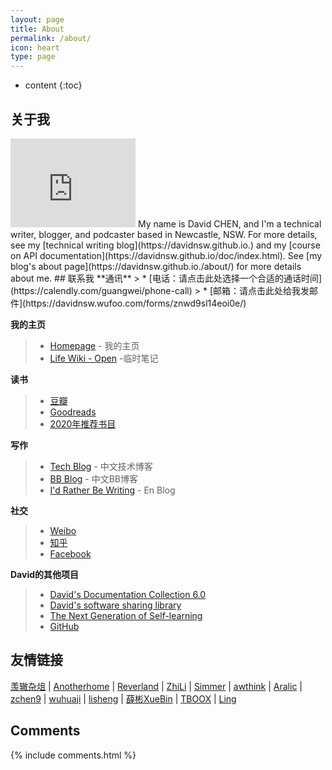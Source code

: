 ```yaml
---
layout: page
title: About
permalink: /about/
icon: heart
type: page
---
```


* content
{:toc}

## 关于我

<iframe src="https://githubbadge.appspot.com/davidnsw?s=1" style="border: 0;height: 142px;width: 200px;overflow: hidden;" frameBorder="0"></iframe>
My name is David CHEN, and I'm a technical writer, blogger, and podcaster based in Newcastle, NSW. For more details, see my [technical writing blog](https://davidnsw.github.io.) and my [course on API documentation](https://davidnsw.github.io/doc/index.html).  See [my blog's about page](https://davidnsw.github.io./about/) for more details about me.
## 联系我
**通讯**
> * [电话：请点击此处选择一个合适的通话时间](https://calendly.com/guangwei/phone-call)
> * [邮箱：请点击此处给我发邮件](https://davidnsw.wufoo.com/forms/znwd9sl14eoi0e/)

**我的主页**

> * [Homepage](https://davidnsw.github.io/homepage/) - 我的主页
> * [Life Wiki - Open](https://www.notion.so/Life-Wiki-Open-3fb82e852aa146b99498195843386520) -临时笔记


**读书**

> * [豆瓣](https://www.douban.com/people/55478060/)
> * [Goodreads](https://www.goodreads.com/user/show/57208002-david)
> * [2020年推荐书目](https://www.notion.so/Reading-List-2020-f0272ce4e636400882e2269fab217241)

**写作**
> * [Tech Blog](https://davidnsw.github.io./) - 中文技术博客
> * [BB Blog](https://davidnsw.github.io/bb//) - 中文BB博客
> * [I'd Rather Be Writing](https://davidcnsw.github.io./) - En Blog


**社交**

> * [Weibo](http://weibo.com)
> * [知乎](https://www.zhihu.com)
> * [Facebook](https://www.facebook.com)


**David的其他项目**
> * [David's Documentation Collection 6.0](https://davidnsw.github.io/doc/mydoc_about.html)
> * [David's software sharing library](https://davidnsw.github.io/lifeblog/#/)
> * [The Next Generation of Self-learning](https://davidnsw.github.io/cover/)
> * [GitHub](https://github.com/davidnsw)


## 友情链接

[羡辙杂俎](http://zhangwenli.com/blog) \| [Anotherhome](https://www.anotherhome.net) \| [Reverland](http://reverland.org/) \| [ZhiLi](http://lizhipower.github.io/) \| [Simmer](http://simmer-jun.github.io/) \| [awthink](http://awthink.net/) \| [Aralic](http://aralic.github.io/) \| [zchen9](http://www.chen9.info/) \| [wuhuaji](http://wuhuaji.me/) \| [lisheng](http://www.lishengcn.cn/) \| [薛彬XueBin](http://axuebin.com/blog/) \| [TBOOX](http://www.tboox.org/cn/) \|  [Ling](http://linglinyp.com/)

## Comments

{% include comments.html %}
